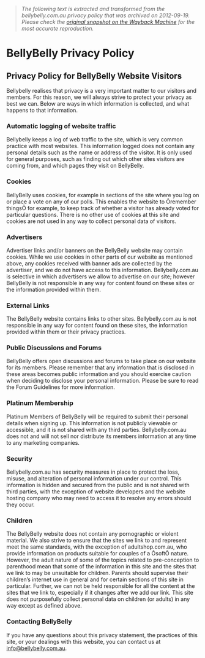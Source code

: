 > *The following text is extracted and transformed from the bellybelly.com.au privacy policy that was archived on 2012-09-19. Please check the [original snapshot on the Wayback Machine](https://web.archive.org/web/20120919091335id_/http%3A//bellybelly.com.au/pages/privacy) for the most accurate reproduction.*

# BellyBelly Privacy Policy

## Privacy Policy for BellyBelly Website Visitors

Bellybelly realises that privacy is a very important matter to our visitors and members. For this reason, we will always strive to protect your privacy as best we can. Below are ways in which information is collected, and what happens to that information.

### Automatic logging of website traffic

Bellybelly keeps a log of web traffic to the site, which is very common practice with most websites. This information logged does not contain any personal details such as the name or address of the visitor. It is only used for general purposes, such as finding out which other sites visitors are coming from, and which pages they visit on BellyBelly.

### Cookies

BellyBelly uses cookies, for example in sections of the site where you log on or place a vote on any of our polls. This enables the website to Ôremember thingsÕ for example, to keep track of whether a visitor has already voted for particular questions. There is no other use of cookies at this site and cookies are not used in any way to collect personal data of visitors.

### Advertisers

Advertiser links and/or banners on the BellyBelly website may contain cookies. While we use cookies in other parts of our website as mentioned above, any cookies received with banner ads are collected by the advertiser, and we do not have access to this information. Bellybelly.com.au is selective in which advertisers we allow to advertise on our site; however BellyBelly is not responsible in any way for content found on these sites or the information provided within them.

### External Links

The BellyBelly website contains links to other sites. Bellybelly.com.au is not responsible in any way for content found on these sites, the information provided within them or their privacy practices.

### Public Discussions and Forums

BellyBelly offers open discussions and forums to take place on our website for its members. Please remember that any information that is disclosed in these areas becomes public information and you should exercise caution when deciding to disclose your personal information. Please be sure to read the Forum Guidelines for more information.

### Platinum Membership

Platinum Members of BellyBelly will be required to submit their personal details when signing up. This information is not publicly viewable or accessible, and it is not shared with any third parties. Bellybelly.com.au does not and will not sell nor distribute its members information at any time to any marketing companies.

### Security

Bellybelly.com.au has security measures in place to protect the loss, misuse, and alteration of personal information under our control. This information is hidden and secured from the public and is not shared with third parties, with the exception of website developers and the website hosting company who may need to access it to resolve any errors should they occur.

### Children

The BellyBelly website does not contain any pornographic or violent material. We also strive to ensure that the sites we link to and represent meet the same standards, with the exception of adultshop.com.au, who provide information on products suitable for couples of a ÔsoftÕ nature. However, the adult nature of some of the topics related to pre-conception to parenthood mean that some of the information in this site and the sites that we link to may be unsuitable for children. Parents should supervise their children’s internet use in general and for certain sections of this site in particular. Further, we can not be held responsible for all the content at the sites that we link to, especially if it changes after we add our link. This site does not purposefully collect personal data on children (or adults) in any way except as defined above.

### Contacting BellyBelly

If you have any questions about this privacy statement, the practices of this site, or your dealings with this website, you can contact us at [info@bellybelly.com.au](mailto:info@bellybelly.com.au).
